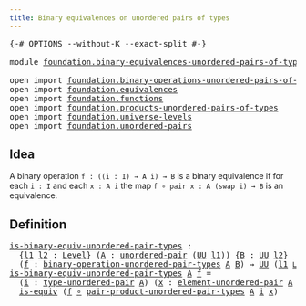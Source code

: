 ```yaml
---
title: Binary equivalences on unordered pairs of types
---
```


<pre class="Agda"><a id="73" class="Symbol">{-#</a> <a id="77" class="Keyword">OPTIONS</a> <a id="85" class="Pragma">--without-K</a> <a id="97" class="Pragma">--exact-split</a> <a id="111" class="Symbol">#-}</a>

<a id="116" class="Keyword">module</a> <a id="123" href="foundation.binary-equivalences-unordered-pairs-of-types.html" class="Module">foundation.binary-equivalences-unordered-pairs-of-types</a> <a id="179" class="Keyword">where</a>

<a id="186" class="Keyword">open</a> <a id="191" class="Keyword">import</a> <a id="198" href="foundation.binary-operations-unordered-pairs-of-types.html" class="Module">foundation.binary-operations-unordered-pairs-of-types</a>
<a id="252" class="Keyword">open</a> <a id="257" class="Keyword">import</a> <a id="264" href="foundation.equivalences.html" class="Module">foundation.equivalences</a>
<a id="288" class="Keyword">open</a> <a id="293" class="Keyword">import</a> <a id="300" href="foundation.functions.html" class="Module">foundation.functions</a>
<a id="321" class="Keyword">open</a> <a id="326" class="Keyword">import</a> <a id="333" href="foundation.products-unordered-pairs-of-types.html" class="Module">foundation.products-unordered-pairs-of-types</a>
<a id="378" class="Keyword">open</a> <a id="383" class="Keyword">import</a> <a id="390" href="foundation.universe-levels.html" class="Module">foundation.universe-levels</a>
<a id="417" class="Keyword">open</a> <a id="422" class="Keyword">import</a> <a id="429" href="foundation.unordered-pairs.html" class="Module">foundation.unordered-pairs</a>
</pre>
## Idea

A binary operation `f : ((i : I) → A i) → B` is a binary equivalence if for each `i : I` and each `x : A i` the map `f ∘ pair x : A (swap i) → B` is an equivalence.

## Definition

<pre class="Agda"><a id="is-binary-equiv-unordered-pair-types"></a><a id="659" href="foundation.binary-equivalences-unordered-pairs-of-types.html#659" class="Function">is-binary-equiv-unordered-pair-types</a> <a id="696" class="Symbol">:</a>
  <a id="700" class="Symbol">{</a><a id="701" href="foundation.binary-equivalences-unordered-pairs-of-types.html#701" class="Bound">l1</a> <a id="704" href="foundation.binary-equivalences-unordered-pairs-of-types.html#704" class="Bound">l2</a> <a id="707" class="Symbol">:</a> <a id="709" href="Agda.Primitive.html#597" class="Postulate">Level</a><a id="714" class="Symbol">}</a> <a id="716" class="Symbol">(</a><a id="717" href="foundation.binary-equivalences-unordered-pairs-of-types.html#717" class="Bound">A</a> <a id="719" class="Symbol">:</a> <a id="721" href="foundation.unordered-pairs.html#2381" class="Function">unordered-pair</a> <a id="736" class="Symbol">(</a><a id="737" href="foundation-core.universe-levels.html#235" class="Primitive">UU</a> <a id="740" href="foundation.binary-equivalences-unordered-pairs-of-types.html#701" class="Bound">l1</a><a id="742" class="Symbol">))</a> <a id="745" class="Symbol">{</a><a id="746" href="foundation.binary-equivalences-unordered-pairs-of-types.html#746" class="Bound">B</a> <a id="748" class="Symbol">:</a> <a id="750" href="foundation-core.universe-levels.html#235" class="Primitive">UU</a> <a id="753" href="foundation.binary-equivalences-unordered-pairs-of-types.html#704" class="Bound">l2</a><a id="755" class="Symbol">}</a>
  <a id="759" class="Symbol">(</a><a id="760" href="foundation.binary-equivalences-unordered-pairs-of-types.html#760" class="Bound">f</a> <a id="762" class="Symbol">:</a> <a id="764" href="foundation.binary-operations-unordered-pairs-of-types.html#469" class="Function">binary-operation-unordered-pair-types</a> <a id="802" href="foundation.binary-equivalences-unordered-pairs-of-types.html#717" class="Bound">A</a> <a id="804" href="foundation.binary-equivalences-unordered-pairs-of-types.html#746" class="Bound">B</a><a id="805" class="Symbol">)</a> <a id="807" class="Symbol">→</a> <a id="809" href="foundation-core.universe-levels.html#235" class="Primitive">UU</a> <a id="812" class="Symbol">(</a><a id="813" href="foundation.binary-equivalences-unordered-pairs-of-types.html#701" class="Bound">l1</a> <a id="816" href="Agda.Primitive.html#810" class="Primitive Operator">⊔</a> <a id="818" href="foundation.binary-equivalences-unordered-pairs-of-types.html#704" class="Bound">l2</a><a id="820" class="Symbol">)</a>
<a id="822" href="foundation.binary-equivalences-unordered-pairs-of-types.html#659" class="Function">is-binary-equiv-unordered-pair-types</a> <a id="859" href="foundation.binary-equivalences-unordered-pairs-of-types.html#859" class="Bound">A</a> <a id="861" href="foundation.binary-equivalences-unordered-pairs-of-types.html#861" class="Bound">f</a> <a id="863" class="Symbol">=</a>
  <a id="867" class="Symbol">(</a><a id="868" href="foundation.binary-equivalences-unordered-pairs-of-types.html#868" class="Bound">i</a> <a id="870" class="Symbol">:</a> <a id="872" href="foundation.unordered-pairs.html#2756" class="Function">type-unordered-pair</a> <a id="892" href="foundation.binary-equivalences-unordered-pairs-of-types.html#859" class="Bound">A</a><a id="893" class="Symbol">)</a> <a id="895" class="Symbol">(</a><a id="896" href="foundation.binary-equivalences-unordered-pairs-of-types.html#896" class="Bound">x</a> <a id="898" class="Symbol">:</a> <a id="900" href="foundation.unordered-pairs.html#3477" class="Function">element-unordered-pair</a> <a id="923" href="foundation.binary-equivalences-unordered-pairs-of-types.html#859" class="Bound">A</a> <a id="925" href="foundation.binary-equivalences-unordered-pairs-of-types.html#868" class="Bound">i</a><a id="926" class="Symbol">)</a> <a id="928" class="Symbol">→</a>
  <a id="932" href="foundation-core.equivalences.html#1556" class="Function">is-equiv</a> <a id="941" class="Symbol">(</a><a id="942" href="foundation.binary-equivalences-unordered-pairs-of-types.html#861" class="Bound">f</a> <a id="944" href="foundation-core.functions.html#420" class="Function Operator">∘</a> <a id="946" href="foundation.products-unordered-pairs-of-types.html#2731" class="Function">pair-product-unordered-pair-types</a> <a id="980" href="foundation.binary-equivalences-unordered-pairs-of-types.html#859" class="Bound">A</a> <a id="982" href="foundation.binary-equivalences-unordered-pairs-of-types.html#868" class="Bound">i</a> <a id="984" href="foundation.binary-equivalences-unordered-pairs-of-types.html#896" class="Bound">x</a><a id="985" class="Symbol">)</a>
</pre>